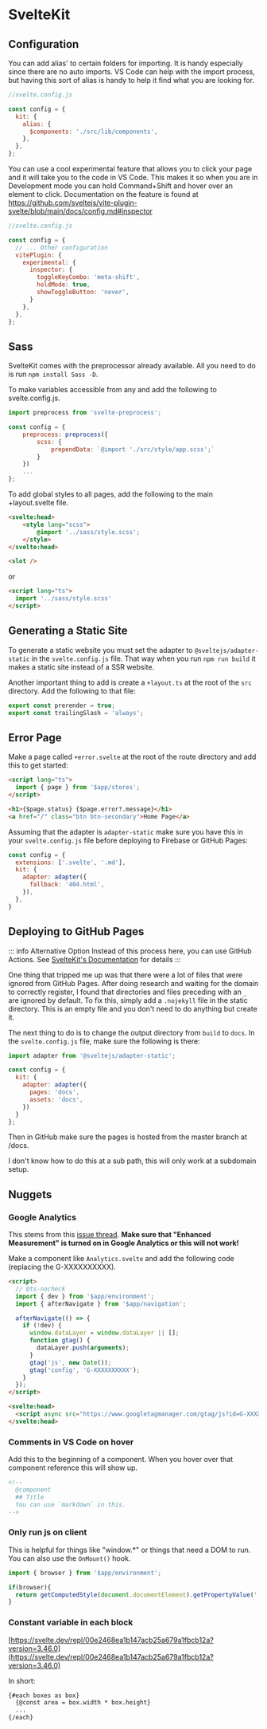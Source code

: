 # SvelteKit

## Configuration

You can add alias' to certain folders for importing. It is handy especially since there are no auto imports. VS Code can help with the import process, but having this sort of alias is handy to help it find what you are looking for.

```js
//svelte.config.js

const config = {
  kit: {
    alias: {
      $components: './src/lib/components',
    },
  },
};
```

You can use a cool experimental feature that allows you to click your page and it will take you to the code in VS Code. This makes it so when you are in Development mode you can hold Command+Shift and hover over an element to click. Documentation on the feature is found at https://github.com/sveltejs/vite-plugin-svelte/blob/main/docs/config.md#inspector

```js
//svelte.config.js

const config = {
  // ... Other configuration
  vitePlugin: {
    experimental: {
      inspector: {
        toggleKeyCombo: 'meta-shift',
        holdMode: true,
        showToggleButton: 'never',
      }
    },
  },
};
```

## Sass

SvelteKit comes with the preprocessor already available. All you need to do is run `npm install Sass -D`. 

To make variables accessible from any and add the following to svelte.config.js.

``` js
import preprocess from 'svelte-preprocess';

const config = {
    preprocess: preprocess({
        scss: {
            prependData: `@import './src/style/app.scss';`
        }
    })
    ...
};
```

To add global styles to all pages, add the following to the main +layout.svelte file.

```html
<svelte:head>
	<style lang="scss">
		@import '../sass/style.scss';
	</style>
</svelte:head>

<slot />
```

or

```html
<script lang="ts">
  import '../sass/style.scss'
</script>
```

## Generating a Static Site

To generate a static website you must set the adapter to `@sveltejs/adapter-static` in the `svelte.config.js` file. That way when you run `npm run build` it makes a static site instead of a SSR website.

Another important thing to add is create a `+layout.ts` at the root of the `src` directory. Add the following to that file:

```ts
export const prerender = true;
export const trailingSlash = 'always';
```

## Error Page

Make a page called `+error.svelte` at the root of the route directory and add this to get started:

```html
<script lang="ts">
  import { page } from '$app/stores';
</script>

<h1>{$page.status} {$page.error?.message}</h1>
<a href="/" class="btn btn-secondary">Home Page</a>
```

Assuming that the adapter is `adapter-static` make sure you have this in your `svelte.config.js` file before deploying to Firebase or GitHub Pages:

```js
const config = {
  extensions: ['.svelte', '.md'],
  kit: {
    adapter: adapter({
      fallback: '404.html',
    }),
  },
}
```

## Deploying to GitHub Pages

::: info Alternative Option
Instead of this process here, you can use GitHub Actions. See [SvelteKit's Documentation](https://kit.svelte.dev/docs/adapter-static#github-pages) for details
:::

One thing that tripped me up was that there were a lot of files that were ignored from GitHub Pages. After doing research and waiting for the domain to correctly register, I found that directories and files preceding with an `_` are ignored by default. To fix this, simply add a `.nojekyll` file in the static directory. This is an empty file and you don't need to do anything but create it.

The next thing to do is to change the output directory from `build` to `docs`. In the `svelte.config.js` file, make sure the following is there:

```js
import adapter from '@sveltejs/adapter-static';

const config = {
  kit: {
    adapter: adapter({
      pages: 'docs',
      assets: 'docs',
    })
  }
};

```

Then in GitHub make sure the pages is hosted from the master branch at /docs. 

I don't know how to do this at a sub path, this will only work at a subdomain setup.

## Nuggets

### Google Analytics

This stems from this [issue thread](https://github.com/sveltejs/kit/issues/3127#issuecomment-1225840065). **Make sure that "Enhanced Measurement" is turned on in Google Analytics or this will not work!**

Make a component like `Analytics.svelte` and add the following code (replacing the G-XXXXXXXXXX).

``` html
<script>
  // @ts-nocheck
  import { dev } from '$app/environment';
  import { afterNavigate } from '$app/navigation';

  afterNavigate(() => {
    if (!dev) {
      window.dataLayer = window.dataLayer || [];
      function gtag() {
        dataLayer.push(arguments);
      }
      gtag('js', new Date());
      gtag('config', 'G-XXXXXXXXXX');
    }
  });
</script>

<svelte:head>
  <script async src="https://www.googletagmanager.com/gtag/js?id=G-XXXXXXXXXX"></script>
</svelte:head>

```

### Comments in VS Code on hover

Add this to the beginning of a component. When you hover over that component reference this will show up.

```html
<!--
  @component
  ## Title
  You can use `markdown` in this.
-->
```

### Only run js on client

This is helpful for things like "window.*" or things that need a DOM to run. You can also use the `OnMount()` hook.

```js
import { browser } from '$app/environment';

if(browser){
  return getComputedStyle(document.documentElement).getPropertyValue('--bs-primary');
}
```

### Constant variable in each block

[https://svelte.dev/repl/00e2468ea1b147acb25a679a1fbcb12a?version=3.46.0](https://svelte.dev/repl/00e2468ea1b147acb25a679a1fbcb12a?version=3.46.0)

In short: 

```html
{#each boxes as box}
  {@const area = box.width * box.height}
  ...
{/each}
```
